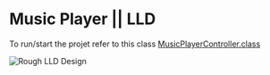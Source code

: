 # Music Player || LLD
To run/start the projet refer to this class 
[MusicPlayerController.class](/src/main/java/org/projects/music/MusicPlayerController.java)


![Rough LLD Design](https://github.com/yaswanthgorrepati/musicplayer/assets/51254169/6dce0c21-8660-4b52-9eb5-1a1e54d7e904)
